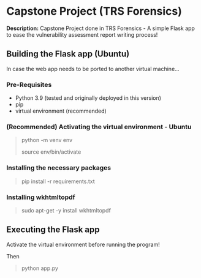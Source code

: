 # Capstone Project (TRS Forensics)

**Description:** Capstone Project done in TRS Forensics - A simple Flask app to ease the vulnerability assessment report writing process!



## Building the Flask app (Ubuntu)

In case the web app needs to be ported to another virtual machine...

### Pre-Requisites

- Python 3.9 (tested and originally deployed in this version)
- pip
- virtual environment (recommended)

### (Recommended) Activating the virtual environment - Ubuntu

> python -m venv env
> 
> source env/bin/activate

### Installing the necessary packages

> pip install -r requirements.txt

### Installing wkhtmltopdf

> sudo apt-get -y install wkhtmltopdf



## Executing the Flask app

Activate the virtual environment before running the program!

Then

> python app.py
